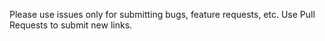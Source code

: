 Please use issues only for submitting bugs, feature requests, etc.
Use Pull Requests to submit new links.
